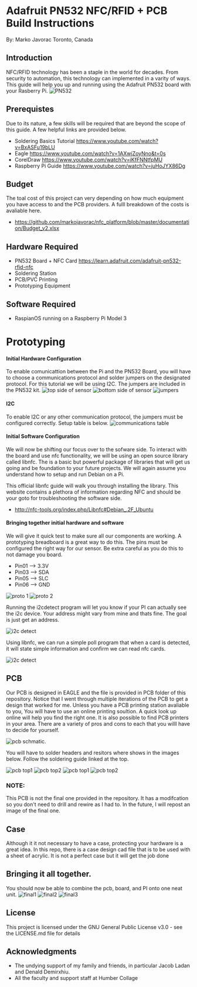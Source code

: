 # Adafruit PN532 NFC/RFID + PCB Build Instructions
By: Marko Javorac
Toronto, Canada
## Introduction
NFC/RFID technology has been a staple in the world for decades. From security to automation, this technology can implemented in a varity of ways. This guide will help you up and running using the Adafruit PN532 board with your Rasberry Pi.
![PN532](https://cdn-shop.adafruit.com/970x728/364-05.jpg)


## Prerequistes
Due to its nature, a few skills will be required that are beyond the scope of this guide. A few helpful links are provided below.
- Soldering Basics Tutorial https://www.youtube.com/watch?v=BxASFu19bLU 
- Eagle https://www.youtube.com/watch?v=1AXwjZoyNno&t=0s
- CorelDraw https://www.youtube.com/watch?v=iKfFNNtfpMU
- Raspberry Pi Guide https://www.youtube.com/watch?v=juHoJYX86Dg

## Budget
The toal cost of this project can very depending on how much equipment you have access to and the PCB providers.
A fulll breakdown of the costs is avaliable here. 
- https://github.com/markojavorac/nfc_platform/blob/master/documentation/Budget_v2.xlsx

## Hardware Required
- PN532 Board + NFC Card https://learn.adafruit.com/adafruit-pn532-rfid-nfc
- Soldering Station
- PCB/PVC Printing
- Prototyping Equipment

## Software Required 
- RaspianOS running on a Raspberry Pi Model 3

# Prototyping
#### Initial Hardware Configuration
To enable comunicattion between the Pi and the PN532 Board, you will have to choose a communications protocol and solder jumpers on the designated protocol. For this tutorial we will be using I2C. The jumpers are included in the PN532 kit.
![top side of sensor](https://github.com/markojavorac/nfc_platform/blob/master/resources/sensor_pin2.JPG)
![bottom side of sensor](https://github.com/markojavorac/nfc_platform/blob/master/resources/sensor_pin1.JPG)
![jumpers](https://github.com/markojavorac/nfc_platform/blob/master/resources/sensor_jumper.JPG)

#### I2C 
To enable I2C or any other communication protocol, the jumpers must be configured correctly. Setup table is below.
![communications table](https://github.com/markojavorac/nfc_platform/blob/master/resources/i2c_config.png)

#### Initial Software Configuration
We will now be shifting our focus over to the sofware side. To interact with the board and use nfc functionality, we will be using an open source library called libnfc. The is a basic but powerful package of libraries that will get us going and be foundation to your future projects. We will again assume you understand how to setup and run Debian on a Pi.

This official libnfc guide will walk you through installing the library. This website contains a plethora of information regarding NFC and should be your goto for troubleshooting the software side.
 - http://nfc-tools.org/index.php/Libnfc#Debian_.2F_Ubuntu

#### Bringing together initial hardware and software
We will give it quick test to make sure all our components are working. A prototyping breadboard is a great way to do this. The pins must be configured the right way for our sensor. Be extra careful as you do this to not damage you board.

- Pin01 --> 3.3V
- Pin03 --> SDA
- Pin05 --> SLC
- Pin06 --> GND 

![proto 1](https://github.com/markojavorac/nfc_platform/blob/master/resources/proto_1.JPG)
![proto 2](https://github.com/markojavorac/nfc_platform/blob/master/resources/proto_2.JPG)



Running the i2cdetect program will let you know if your PI can actually see the i2c device. Your address might vary from mine and thats fine. The goal is just get an address.

![i2c detect](https://github.com/markojavorac/nfc_platform/blob/master/resources/nfc_sw1.png)

Using libnfc, we can run a simple poll program that when a card is detected, it will state simple information and confirm we can read nfc cards.

![i2c detect](https://github.com/markojavorac/nfc_platform/blob/master/resources/nfc_sw2.png)


## PCB
Our PCB is designed in EAGLE and the file is provided in PCB folder of this repository. Notice that I went through multiple iterations of the PCB to get a design that worked for me. Unless you have a PCB printing station avaliable to you, You will have to use an online printing soultion. A quick look up online will help you find the right one. It is also possible to find PCB printers in your area. There are a variety of pros and cons to each that you willl have to decide for yourself.

![pcb schmatic](https://github.com/markojavorac/nfc_platform/blob/master/resources/sch_1.png).

You will have to solder headers and resitors where shows in the images below. Follow the soldering guide linked at the top.

![pcb top1](https://github.com/markojavorac/nfc_platform/blob/master/resources/pcb_top_1.JPG)
![pcb top2](https://github.com/markojavorac/nfc_platform/blob/master/resources/pcb_top_2.JPG)
![pcb top1](https://github.com/markojavorac/nfc_platform/blob/master/resources/pcb_bot_1.JPG)
![pcb top2](https://github.com/markojavorac/nfc_platform/blob/master/resources/pcb_bot_2.JPG)

### NOTE:
This PCB is not the final one provided in the repository. It has a modifcation so you don't need to drill and rewire as I had to. In the future, I will repost an image of the final one.

## Case
Although it it not necessary to have a case, protecting your hardware is a great idea. In this repo, there is a case design cad file that is to be used with a sheet of acrylic. It is not a perfect case but it will get the job done

## Bringing it all together.
You should now be able to combine the pcb, board, and PI onto one neat unit. 
![final1](https://github.com/markojavorac/nfc_platform/blob/master/resources/pcb_final_1.JPG)
![final2](https://github.com/markojavorac/nfc_platform/blob/master/resources/pcb_final_2.JPG)
![final3](https://github.com/markojavorac/nfc_platform/blob/master/resources/final_1.JPG)




## License
This project is licensed under the GNU General Public License v3.0 - see the LICENSE.md file for details

## Acknowledgments
- The undying support of my family and friends, in particular Jacob Ladan and Denald Demirxhiu. 
- All the faculty and support staff at Humber Collage
